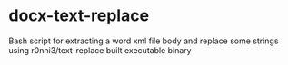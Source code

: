 # docx-text-replace
Bash script for extracting a word xml file body and replace some strings using r0nni3/text-replace built executable binary
